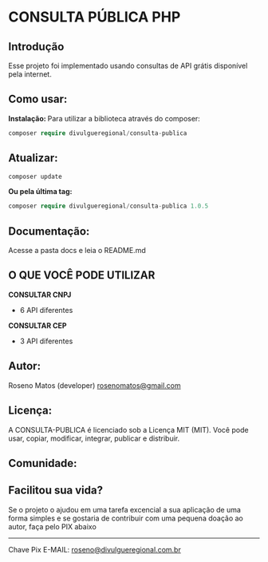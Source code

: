 # CONSULTA PÚBLICA PHP

## Introdução

Esse projeto foi implementado usando consultas de API grátis disponível pela internet.

## Como usar:
<b>Instalação: </b>
Para utilizar a biblioteca através do composer:
```php
composer require divulgueregional/consulta-publica
```
## Atualizar:
```php
composer update
```
<b>Ou pela última tag: </b>
```php
composer require divulgueregional/consulta-publica 1.0.5
```

## Documentação:
Acesse a pasta docs e leia o README.md

## O QUE VOCÊ PODE UTILIZAR
<b>CONSULTAR CNPJ</b><br>
- 6 API diferentes

<b>CONSULTAR CEP</b><br>
- 3 API diferentes

## Autor:
Roseno Matos (developer) rosenomatos@gmail.com<br>

## Licença:
A CONSULTA-PUBLICA é licenciado sob a Licença MIT (MIT). Você pode usar, copiar, modificar, integrar, publicar e distribuir.

## Comunidade:
## Facilitou sua vida?
Se o projeto o ajudou em uma tarefa excencial a sua aplicação de uma forma simples e se gostaria de contribuir com uma pequena doação ao autor, faça pelo PIX abaixo<br><hr>

Chave Pix E-MAIL: roseno@divulgueregional.com.br
